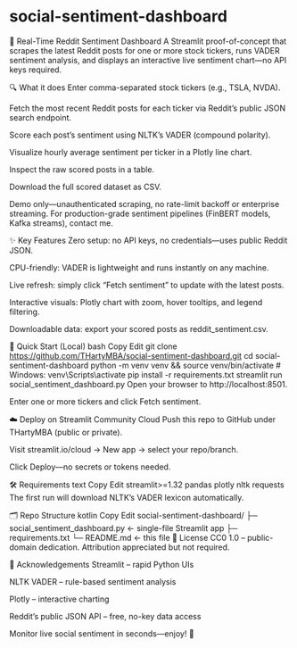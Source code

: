 # social-sentiment-dashboard

📢 Real-Time Reddit Sentiment Dashboard
A Streamlit proof-of-concept that scrapes the latest Reddit posts for one or more stock tickers, runs VADER sentiment analysis, and displays an interactive live sentiment chart—no API keys required.

🔍 What it does
Enter comma-separated stock tickers (e.g., TSLA, NVDA).

Fetch the most recent Reddit posts for each ticker via Reddit’s public JSON search endpoint.

Score each post’s sentiment using NLTK’s VADER (compound polarity).

Visualize hourly average sentiment per ticker in a Plotly line chart.

Inspect the raw scored posts in a table.

Download the full scored dataset as CSV.

Demo only—unauthenticated scraping, no rate-limit backoff or enterprise streaming.
For production-grade sentiment pipelines (FinBERT models, Kafka streams), contact me.

✨ Key Features
Zero setup: no API keys, no credentials—uses public Reddit JSON.

CPU-friendly: VADER is lightweight and runs instantly on any machine.

Live refresh: simply click “Fetch sentiment” to update with the latest posts.

Interactive visuals: Plotly chart with zoom, hover tooltips, and legend filtering.

Downloadable data: export your scored posts as reddit_sentiment.csv.

🚀 Quick Start (Local)
bash
Copy
Edit
git clone https://github.com/THartyMBA/social-sentiment-dashboard.git
cd social-sentiment-dashboard
python -m venv venv && source venv/bin/activate   # Windows: venv\Scripts\activate
pip install -r requirements.txt
streamlit run social_sentiment_dashboard.py
Open your browser to http://localhost:8501.

Enter one or more tickers and click Fetch sentiment.

☁️ Deploy on Streamlit Community Cloud
Push this repo to GitHub under THartyMBA (public or private).

Visit streamlit.io/cloud → New app → select your repo/branch.

Click Deploy—no secrets or tokens needed.

🛠️ Requirements
text
Copy
Edit
streamlit>=1.32
pandas
plotly
nltk
requests
The first run will download NLTK’s VADER lexicon automatically.

🗂️ Repo Structure
kotlin
Copy
Edit
social-sentiment-dashboard/
├─ social_sentiment_dashboard.py   ← single-file Streamlit app
├─ requirements.txt
└─ README.md                       ← this file
📜 License
CC0 1.0 – public-domain dedication. Attribution appreciated but not required.

🙏 Acknowledgements
Streamlit – rapid Python UIs

NLTK VADER – rule-based sentiment analysis

Plotly – interactive charting

Reddit’s public JSON API – free, no-key data access

Monitor live social sentiment in seconds—enjoy! 🎉
